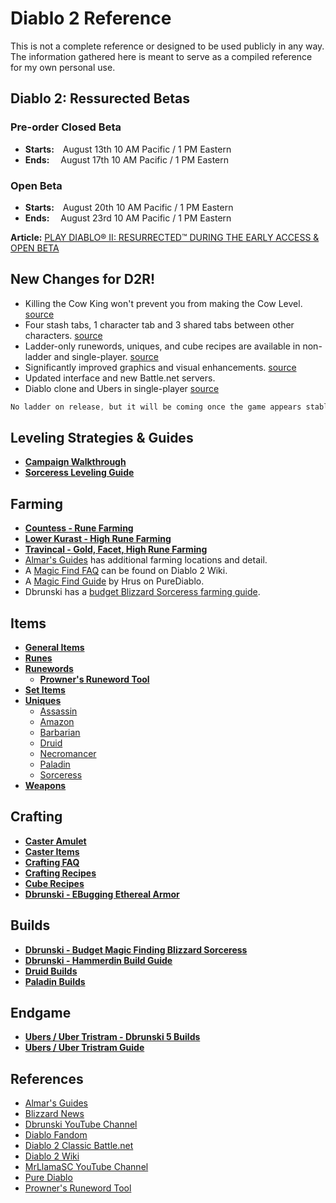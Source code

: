 # Diablo 2 Reference

This is not a complete reference or designed to be used publicly in any way.  The information gathered here is meant to serve as a compiled reference for my own personal use.

## Diablo 2: Ressurected Betas

### Pre-order Closed Beta
- **Starts:**&emsp;August 13th 10 AM Pacific / 1 PM Eastern
- **Ends:**  &emsp;August 17th 10 AM Pacific / 1 PM Eastern

### Open Beta
- **Starts:**&emsp;August 20th 10 AM Pacific / 1 PM Eastern
- **Ends:**  &emsp;August 23rd 10 AM Pacific / 1 PM Eastern

**Article:** [PLAY DIABLO® II: RESURRECTED™ DURING THE EARLY ACCESS & OPEN BETA](https://news.blizzard.com/en-us/diablo2/23688836/play-diablo-ii-resurrected-during-the-early-access-and-open-beta)

## New Changes for D2R!
- Killing the Cow King won't prevent you from making the Cow Level. [source](https://www.reddit.com/r/Diablo/comments/p7mziw/diablo_ii_resurrected_ladder_patch_update/h9kz7m5?utm_source=share&utm_medium=web2x&context=3)
- Four stash tabs, 1 character tab and 3 shared tabs between other characters. [source](https://news.blizzard.com/en-us/diablo2/23695734/technical-alpha-learnings)
- Ladder-only runewords, uniques, and cube recipes are available in non-ladder and single-player. [source](https://us.forums.blizzard.com/en/d3/t/diablo-ii-resurrected-ladder-patch-update/41016)
- Significantly improved graphics and visual enhancements. [source](https://news.blizzard.com/en-us/diablo2/23695734/technical-alpha-learnings)
- Updated interface and new Battle.net servers.
- Diablo clone and Ubers in single-player [source](https://us.forums.blizzard.com/en/d3/t/diablo-ii-resurrected-ladder-patch-update/41016)

```javascript
No ladder on release, but it will be coming once the game appears stable and significant bugs are addressed
```

## Leveling Strategies & Guides
- **[Campaign Walkthrough](https://diablo.fandom.com/wiki/Diablo_II_Walkthrough)**
- **[Sorceress Leveling Guide](sorc-leveling.md)**

## Farming
- **[Countess - Rune Farming](countess.md)**
- **[Lower Kurast - High Rune Farming](https://www.youtube.com/watch?v=3hldedCpaO0)**
- **[Travincal - Gold, Facet, High Rune Farming](https://www.youtube.com/watch?v=wb4luIVQ_jA)**
- [Almar's Guides](https://www.almarsguides.com/Computer/Games/Diablo2/Farming/Locations/) has additional farming locations and detail.
- A [Magic Find FAQ](https://diablo2.diablowiki.net/Magic_Find) can be found on Diablo 2 Wiki.
- A [Magic Find Guide](https://www.purediablo.com/strategy/magic-find-guide-v1-11-diablo-2-resurrected/) by Hrus on PureDiablo.
- Dbrunski has a [budget Blizzard Sorceress farming guide](https://www.youtube.com/watch?v=P3cDfFwWnSg&t=1s).

## Items
- **[General Items](https://diablo2.diablowiki.net/Category:Items)**
- **[Runes](runes.md)**
- **[Runewords](https://www.purediablo.com/diablo-2/runewords/)**
  - **[Prowner's Runeword Tool](https://runewords-zeta.vercel.app/)**
- **[Set Items](https://www.purediablo.com/diablo-2/diablo-2-item-sets/)**
- **[Uniques](https://diablo2.diablowiki.net/Category:Uniques)**
  - [Assassin](https://www.purediablo.com/diablo-2/unique-assassin-items/)
  - [Amazon](https://www.purediablo.com/diablo-2/unique-amazon-items/)
  - [Barbarian](https://www.purediablo.com/diablo-2/unique-barbarian-items/)
  - [Druid](https://www.purediablo.com/diablo-2/unique-druid-items/)
  - [Necromancer](https://www.purediablo.com/diablo-2/unique-necromancer-items/)
  - [Paladin](https://www.purediablo.com/diablo-2/unique-paladin-items/)
  - [Sorceress](https://www.purediablo.com/diablo-2/unique-sorceress-items/)
- **[Weapons](https://diablo2.diablowiki.net/Category:Weapons)**

## Crafting
- **[Caster Amulet](https://diablo2.diablowiki.net/Caster_Amulet)**
- **[Caster Items](https://diablo2.diablowiki.net/Crafting_Recipes#Caster_Recipes)**
- **[Crafting FAQ](https://diablo2.diablowiki.net/Crafting_FAQ)**
- **[Crafting Recipes](https://diablo2.diablowiki.net/Crafting_Recipes)**
- **[Cube Recipes](http://classic.battle.net/diablo2exp/items/cube.shtml)**
- **[Dbrunski - EBugging Ethereal Armor](https://www.youtube.com/watch?v=IBWuLGrnpI4)**

## Builds
- **[Dbrunski - Budget Magic Finding Blizzard Sorceress](https://www.youtube.com/watch?v=P3cDfFwWnSg)**
- **[Dbrunski - Hammerdin Build Guide](https://www.youtube.com/watch?v=XGu9sg3dZiE)**
- **[Druid Builds](https://www.purediablo.com/strategycats/druid/)**
- **[Paladin Builds](https://www.purediablo.com/strategycats/paladin/)**

## Endgame
- **[Ubers / Uber Tristram - Dbrunski 5 Builds](https://www.youtube.com/watch?v=UqC3p6JJHQY)**
- **[Ubers / Uber Tristram Guide](https://www.purediablo.com/strategy/diablo-2-guide-uber-quests-v1-11/)**

## References
- [Almar's Guides](https://www.almarsguides.com/Computer/Games/Diablo2/)
- [Blizzard News](https://news.blizzard.com/en-us/diablo2)
- [Dbrunski YouTube Channel](https://www.youtube.com/channel/UCFc8CBNDUFLc1hN5UayNR8g)
- [Diablo Fandom](https://diablo.fandom.com/wiki)
- [Diablo 2 Classic Battle.net](http://classic.battle.net/diablo2exp)
- [Diablo 2 Wiki](https://diablo2.diablowiki.net)
- [MrLlamaSC YouTube Channel](https://www.youtube.com/c/MrLlamaSC)
- [Pure Diablo](https://www.purediablo.com/diablo-2)
- [Prowner's Runeword Tool](https://runewords-zeta.vercel.app/)
